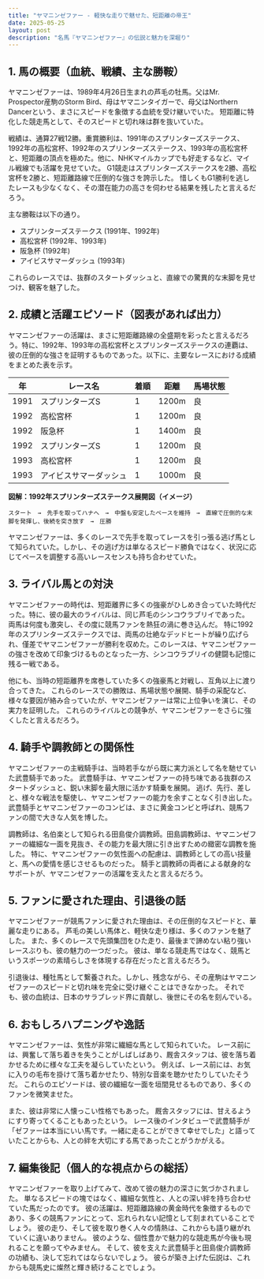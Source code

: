 ```yaml
---
title: "ヤマニンゼファー - 軽快な走りで魅せた、短距離の帝王"
date: 2025-05-25
layout: post
description: "名馬『ヤマニンゼファー』の伝説と魅力を深堀り"
---
```


## 1. 馬の概要（血統、戦績、主な勝鞍）

ヤマニンゼファーは、1989年4月26日生まれの芦毛の牡馬。父はMr. Prospector産駒のStorm Bird、母はヤマニンタイガーで、母父はNorthern Dancerという、まさにスピードを象徴する血統を受け継いでいた。  短距離に特化した競走馬として、そのスピードと切れ味は群を抜いていた。

戦績は、通算27戦12勝。重賞勝利は、1991年のスプリンターズステークス、1992年の高松宮杯、1992年のスプリンターズステークス、1993年の高松宮杯と、短距離の頂点を極めた。他に、NHKマイルカップでも好走するなど、マイル戦線でも活躍を見せていた。  G1競走はスプリンターズステークスを2勝、高松宮杯を2勝と、短距離路線で圧倒的な強さを誇示した。  惜しくもG1勝利を逃したレースも少なくなく、その潜在能力の高さを伺わせる結果を残したと言えるだろう。

主な勝鞍は以下の通り。

* スプリンターズステークス (1991年、1992年)
* 高松宮杯 (1992年、1993年)
* 阪急杯 (1992年)
* アイビスサマーダッシュ (1993年)

これらのレースでは、抜群のスタートダッシュと、直線での驚異的な末脚を見せつけ、観客を魅了した。


## 2. 成績と活躍エピソード（図表があれば出力）

ヤマニンゼファーの活躍は、まさに短距離路線の全盛期を彩ったと言えるだろう。特に、1992年、1993年の高松宮杯とスプリンターズステークスの連覇は、彼の圧倒的な強さを証明するものであった。以下に、主要なレースにおける成績をまとめた表を示す。

| 年 | レース名         | 着順 | 距離 | 馬場状態 |
|---|-----------------|-----|-----|---------|
| 1991 | スプリンターズS | 1   | 1200m | 良      |
| 1992 | 高松宮杯       | 1   | 1200m | 良      |
| 1992 | 阪急杯           | 1   | 1400m | 良      |
| 1992 | スプリンターズS | 1   | 1200m | 良      |
| 1993 | 高松宮杯       | 1   | 1200m | 良      |
| 1993 | アイビスサマーダッシュ | 1   | 1000m | 良      |


**図解：1992年スプリンターズステークス展開図（イメージ）**

```
スタート　→　先手を取ってハナへ　→　中盤も安定したペースを維持　→　直線で圧倒的な末脚を発揮し、後続を突き放す　→　圧勝
```

ヤマニンゼファーは、多くのレースで先手を取ってレースを引っ張る逃げ馬として知られていた。しかし、その逃げ方は単なるスピード勝負ではなく、状況に応じてペースを調整する高いレースセンスも持ち合わせていた。


## 3. ライバル馬との対決

ヤマニンゼファーの時代は、短距離界に多くの強豪がひしめき合っていた時代だった。特に、彼の最大のライバルは、同じ芦毛のシンコウラブリイであった。  両馬は何度も激突し、その度に競馬ファンを熱狂の渦に巻き込んだ。  特に1992年のスプリンターズステークスでは、両馬の壮絶なデッドヒートが繰り広げられ、僅差でヤマニンゼファーが勝利を収めた。このレースは、ヤマニンゼファーの強さを改めて印象づけるものとなった一方、シンコウラブリイの健闘も記憶に残る一戦である。

他にも、当時の短距離界を席巻していた多くの強豪馬と対戦し、互角以上に渡り合ってきた。  これらのレースでの勝敗は、馬場状態や展開、騎手の采配など、様々な要因が絡み合っていたが、ヤマニンゼファーは常に上位争いを演じ、その実力を証明した。  これらのライバルとの競争が、ヤマニンゼファーをさらに強くしたと言えるだろう。


## 4. 騎手や調教師との関係性

ヤマニンゼファーの主戦騎手は、当時若手ながら既に実力派として名を馳せていた武豊騎手であった。  武豊騎手は、ヤマニンゼファーの持ち味である抜群のスタートダッシュと、鋭い末脚を最大限に活かす騎乗を展開。  逃げ、先行、差しと、様々な戦法を駆使し、ヤマニンゼファーの能力を余すことなく引き出した。  武豊騎手とヤマニンゼファーのコンビは、まさに黄金コンビと呼ばれ、競馬ファンの間で大きな人気を博した。

調教師は、名伯楽として知られる田島俊介調教師。田島調教師は、ヤマニンゼファーの繊細な一面を見抜き、その能力を最大限に引き出すための緻密な調教を施した。  特に、ヤマニンゼファーの気性面への配慮は、調教師としての高い技量と、馬への愛情を感じさせるものだった。  騎手と調教師の両者による献身的なサポートが、ヤマニンゼファーの活躍を支えたと言えるだろう。


## 5. ファンに愛された理由、引退後の話

ヤマニンゼファーが競馬ファンに愛された理由は、その圧倒的なスピードと、華麗な走りにある。  芦毛の美しい馬体と、軽快な走り様は、多くのファンを魅了した。  また、多くのレースで先頭集団をひた走り、最後まで諦めない粘り強いレースぶりも、彼の魅力の一つだった。  彼は、単なる競走馬ではなく、競馬というスポーツの素晴らしさを体現する存在だったと言えるだろう。

引退後は、種牡馬として繋養された。しかし、残念ながら、その産駒はヤマニンゼファーのスピードと切れ味を完全に受け継ぐことはできなかった。  それでも、彼の血統は、日本のサラブレッド界に貢献し、後世にその名を刻んでいる。


## 6. おもしろハプニングや逸話

ヤマニンゼファーは、気性が非常に繊細な馬として知られていた。  レース前には、興奮して落ち着きを失うことがしばしばあり、厩舎スタッフは、彼を落ち着かせるために様々な工夫を凝らしていたという。  例えば、レース前には、お気に入りの毛布を掛けて落ち着かせたり、特別な音楽を聴かせたりしていたそうだ。  これらのエピソードは、彼の繊細な一面を垣間見せるものであり、多くのファンを微笑ませた。

また、彼は非常に人懐っこい性格でもあった。  厩舎スタッフには、甘えるようにすり寄ってくることもあったという。  レース後のインタビューで武豊騎手が「ゼファーは本当にいい馬です。一緒に走ることができて幸せでした」と語っていたことからも、人との絆を大切にする馬であったことがうかがえる。


## 7. 編集後記（個人的な視点からの総括）

ヤマニンゼファーを取り上げてみて、改めて彼の魅力の深さに気づかされました。  単なるスピードの塊ではなく、繊細な気性と、人との深い絆を持ち合わせていた馬だったのです。  彼の活躍は、短距離路線の黄金時代を象徴するものであり、多くの競馬ファンにとって、忘れられない記憶として刻まれていることでしょう。  彼の走り、そして彼を取り巻く人々の情熱は、これからも語り継がれていくに違いありません。  彼のような、個性豊かで魅力的な競走馬が今後も現れることを願ってやみません。  そして、彼を支えた武豊騎手と田島俊介調教師の功績も、決して忘れてはならないでしょう。  彼らが築き上げた伝説は、これからも競馬史に燦然と輝き続けることでしょう。
